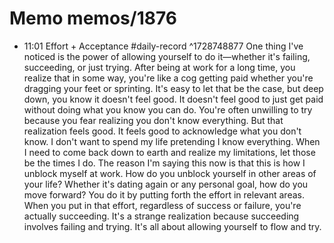 # Memo memos/1876
- 11:01 Effort + Acceptance #daily-record ^1728748877
One thing I've noticed is the power of allowing yourself to do it—whether it's failing, succeeding, or just trying. After being at work for a long time, you realize that in some way, you're like a cog getting paid whether you're dragging your feet or sprinting. It's easy to let that be the case, but deep down, you know it doesn't feel good. It doesn't feel good to just get paid without doing what you know you can do.
You're often unwilling to try because you fear realizing you don't know everything. But that realization feels good. It feels good to acknowledge what you don't know. I don't want to spend my life pretending I know everything. When I need to come back down to earth and realize my limitations, let those be the times I do.
The reason I'm saying this now is that this is how I unblock myself at work. How do you unblock yourself in other areas of your life? Whether it's dating again or any personal goal, how do you move forward? You do it by putting forth the effort in relevant areas. When you put in that effort, regardless of success or failure, you're actually succeeding. It's a strange realization because succeeding involves failing and trying. It's all about allowing yourself to flow and try.